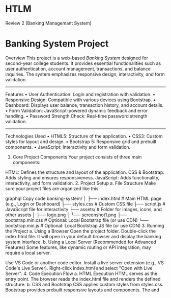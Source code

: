 # HTLM
Review 2 (Banking Managemant System)
# Banking System Project

Overview
This project is a web-based *Banking System* designed for second-year college students. It provides essential functionalities such as user authentication, account management, transactions, and balance inquiries. The system emphasizes responsive design, interactivity, and form validation.

---

Features
•⁠  ⁠User Authentication: Login and registration with validation.
•⁠  ⁠Responsive Design: Compatible with various devices using Bootstrap.
•⁠  ⁠Dashboard: Displays user balance, transaction history, and account details.
•⁠  ⁠Form Validation: JavaScript-powered dynamic feedback and error handling.
•⁠  Password Strength Check: Real-time password strength validation.

---

Technologies Used
•⁠  ⁠HTML5: Structure of the application.
•⁠  ⁠CSS3: Custom styles for layout and design.
•⁠  ⁠Bootstrap 5: Responsive grid and prebuilt components.
•⁠  ⁠JavaScript: Interactivity and form validation.


1. Core Project Components
Your project consists of three main components:

HTML: Defines the structure and layout of the application.
CSS & Bootstrap: Adds styling and ensures responsiveness.
JavaScript: Adds functionality, interactivity, and form validation.
2. Project Setup
a. File Structure
Make sure your project files are organized like this:

graphql
Copy code
banking-system/
│
├── index.html          # Main HTML page (e.g., Login or Dashboard)
├── styles.css          # Custom CSS file
├── script.js           # JavaScript file for interactivity
├── assets/             # Folder for images, icons, and other assets
│   ├── logo.png
│   └── screenshot1.png
├── bootstrap.min.css   # Optional: Local Bootstrap file (or use CDN)
└── bootstrap.min.js    # Optional: Local Bootstrap JS file (or use CDN)
3. Running the Project
a. Using a Browser
Open the project folder.
Double-click the index.html file.
It will open in your default browser and display the banking system interface.
b. Using a Local Server (Recommended for Advanced Features)
Some features, like dynamic routing or API integration, may require a local server.

Use VS Code or another code editor.
Install a live server extension (e.g., VS Code's Live Server).
Right-click index.html and select "Open with Live Server".
4. Code Execution Flow
a. HTML Execution
HTML serves as the entry point.
The browser reads the index.html file and renders the defined structure.
b. CSS and Bootstrap
CSS applies custom styles from styles.css.
Bootstrap provides prebuilt responsive layouts and components.
The <link> and <style> tags in the <head> ensure CSS files load correctly.
Example:

html
Copy code
<link rel="stylesheet" href="styles.css">
<link href="https://cdn.jsdelivr.net/npm/bootstrap@5.3.0/dist/css/bootstrap.min.css" rel="stylesheet">
c. JavaScript
JavaScript adds interactivity, form validation, and dynamic feedback.
The <script> tag at the bottom of the index.html ensures the DOM is fully loaded before the script executes.
Example:

html
Copy code
<script src="script.js"></script>
Example of Execution (Login Page):
User enters credentials in the login form.
JavaScript checks:
Are the fields empty? Display an error message.
Is the email valid? Use a regular expression to validate.
If validation passes, the form is submitted or an action (e.g., dashboard display) is triggered.
5. Interactivity Examples
a. Form Validation Flow
HTML: Defines form fields.
JavaScript: Listens for user input and validates the data.
Example:

User enters an invalid email.
JavaScript detects the error and displays a red error message.
When the email becomes valid, the error message disappears.
b. Responsive Design
Bootstrap ensures that the UI adjusts to various screen sizes.
Example: A col-md-6 class makes a card take half the screen width on medium screens but full width on small screens.
6. Testing
After setup:

Test the project on different browsers (Chrome, Firefox, etc.).
Test on devices of various screen sizes (mobile, tablet, desktop).
Use browser developer tools (Ctrl + Shift + I in most browsers) to debug issues.
7. Advanced Steps (Optional)
If you're planning to enhance functionality:

Backend Integration:
Use a backend framework (e.g., Node.js, PHP) to handle database operations.
Hosting:
Deploy your project using platforms like GitHub Pages, Netlify, or Vercel.
